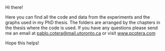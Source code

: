Hi there!

Here you can find all the code and data from the experiments and the graphs used in my PhD thesis. 
The folders are arranged by the chapters in the thesis where the code is used. 
If you have any questions please send me an email at pablo.cotera@mail.utoronto.ca or visit www.pcotera.com

Hope this helps!
